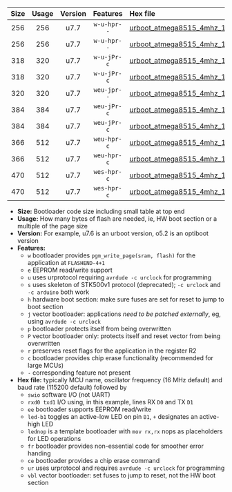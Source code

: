 |Size|Usage|Version|Features|Hex file|
|:-:|:-:|:-:|:-:|:--|
|256|256|u7.7|`w-u-hpr--`|[urboot_atmega8515_4mhz_115200bps_swio_rxd0_txd1_led+b0_ur.hex](https://raw.githubusercontent.com/stefanrueger/urboot.hex/main/mcus/atmega8515/fcpu_4mhz/115200_bps/urboot_atmega8515_4mhz_115200bps_swio_rxd0_txd1_led+b0_ur.hex)|
|256|256|u7.7|`w-u-hpr--`|[urboot_atmega8515_4mhz_115200bps_swio_rxd0_txd1_lednop_ur.hex](https://raw.githubusercontent.com/stefanrueger/urboot.hex/main/mcus/atmega8515/fcpu_4mhz/115200_bps/urboot_atmega8515_4mhz_115200bps_swio_rxd0_txd1_lednop_ur.hex)|
|318|320|u7.7|`w-u-jPr-c`|[urboot_atmega8515_4mhz_115200bps_swio_rxd0_txd1_led+b0_fr_ce_ur_vbl.hex](https://raw.githubusercontent.com/stefanrueger/urboot.hex/main/mcus/atmega8515/fcpu_4mhz/115200_bps/urboot_atmega8515_4mhz_115200bps_swio_rxd0_txd1_led+b0_fr_ce_ur_vbl.hex)|
|318|320|u7.7|`w-u-jPr-c`|[urboot_atmega8515_4mhz_115200bps_swio_rxd0_txd1_lednop_fr_ce_ur_vbl.hex](https://raw.githubusercontent.com/stefanrueger/urboot.hex/main/mcus/atmega8515/fcpu_4mhz/115200_bps/urboot_atmega8515_4mhz_115200bps_swio_rxd0_txd1_lednop_fr_ce_ur_vbl.hex)|
|320|320|u7.7|`weu-jpr--`|[urboot_atmega8515_4mhz_115200bps_swio_rxd0_txd1_ee_ur_vbl.hex](https://raw.githubusercontent.com/stefanrueger/urboot.hex/main/mcus/atmega8515/fcpu_4mhz/115200_bps/urboot_atmega8515_4mhz_115200bps_swio_rxd0_txd1_ee_ur_vbl.hex)|
|384|384|u7.7|`weu-jPr-c`|[urboot_atmega8515_4mhz_115200bps_swio_rxd0_txd1_ee_led+b0_fr_ce_ur_vbl.hex](https://raw.githubusercontent.com/stefanrueger/urboot.hex/main/mcus/atmega8515/fcpu_4mhz/115200_bps/urboot_atmega8515_4mhz_115200bps_swio_rxd0_txd1_ee_led+b0_fr_ce_ur_vbl.hex)|
|384|384|u7.7|`weu-jPr-c`|[urboot_atmega8515_4mhz_115200bps_swio_rxd0_txd1_ee_lednop_fr_ce_ur_vbl.hex](https://raw.githubusercontent.com/stefanrueger/urboot.hex/main/mcus/atmega8515/fcpu_4mhz/115200_bps/urboot_atmega8515_4mhz_115200bps_swio_rxd0_txd1_ee_lednop_fr_ce_ur_vbl.hex)|
|366|512|u7.7|`weu-hpr-c`|[urboot_atmega8515_4mhz_115200bps_swio_rxd0_txd1_ee_led+b0_fr_ce_ur.hex](https://raw.githubusercontent.com/stefanrueger/urboot.hex/main/mcus/atmega8515/fcpu_4mhz/115200_bps/urboot_atmega8515_4mhz_115200bps_swio_rxd0_txd1_ee_led+b0_fr_ce_ur.hex)|
|366|512|u7.7|`weu-hpr-c`|[urboot_atmega8515_4mhz_115200bps_swio_rxd0_txd1_ee_lednop_fr_ce_ur.hex](https://raw.githubusercontent.com/stefanrueger/urboot.hex/main/mcus/atmega8515/fcpu_4mhz/115200_bps/urboot_atmega8515_4mhz_115200bps_swio_rxd0_txd1_ee_lednop_fr_ce_ur.hex)|
|470|512|u7.7|`wes-hpr-c`|[urboot_atmega8515_4mhz_115200bps_swio_rxd0_txd1_ee_led+b0_fr_ce.hex](https://raw.githubusercontent.com/stefanrueger/urboot.hex/main/mcus/atmega8515/fcpu_4mhz/115200_bps/urboot_atmega8515_4mhz_115200bps_swio_rxd0_txd1_ee_led+b0_fr_ce.hex)|
|470|512|u7.7|`wes-hpr-c`|[urboot_atmega8515_4mhz_115200bps_swio_rxd0_txd1_ee_lednop_fr_ce.hex](https://raw.githubusercontent.com/stefanrueger/urboot.hex/main/mcus/atmega8515/fcpu_4mhz/115200_bps/urboot_atmega8515_4mhz_115200bps_swio_rxd0_txd1_ee_lednop_fr_ce.hex)|

- **Size:** Bootloader code size including small table at top end
- **Usage:** How many bytes of flash are needed, ie, HW boot section or a multiple of the page size
- **Version:** For example, u7.6 is an urboot version, o5.2 is an optiboot version
- **Features:**
  + `w` bootloader provides `pgm_write_page(sram, flash)` for the application at `FLASHEND-4+1`
  + `e` EEPROM read/write support
  + `u` uses urprotocol requiring `avrdude -c urclock` for programming
  + `s` uses skeleton of STK500v1 protocol (deprecated); `-c urclock` and `-c arduino` both work
  + `h` hardware boot section: make sure fuses are set for reset to jump to boot section
  + `j` vector bootloader: applications *need to be patched externally*, eg, using `avrdude -c urclock`
  + `p` bootloader protects itself from being overwritten
  + `P` vector bootloader only: protects itself and reset vector from being overwritten
  + `r` preserves reset flags for the application in the register R2
  + `c` bootloader provides chip erase functionality (recommended for large MCUs)
  + `-` corresponding feature not present
- **Hex file:** typically MCU name, oscillator frequency (16 MHz default) and baud rate (115200 default) followed by
  + `swio` software I/O (not UART)
  + `rxd0 txd1` I/O using, in this example, lines RX `D0` and TX `D1`
  + `ee` bootloader supports EEPROM read/write
  + `led-b1` toggles an active-low LED on pin `B1`, `+` designates an active-high LED
  + `lednop` is a template bootloader with `mov rx,rx` nops as placeholders for LED operations
  + `fr` bootloader provides non-essential code for smoother error handing
  + `ce` bootloader provides a chip erase command
  + `ur` uses urprotocol and requires `avrdude -c urclock` for programming
  + `vbl` vector bootloader: set fuses to jump to reset, not the HW boot section
